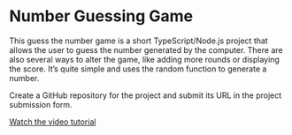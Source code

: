 # Number Guessing Game

This guess the number game is a short TypeScript/Node.js project that allows the user to guess the number generated by the computer. There are also several ways to alter the game, like adding more rounds or displaying the score. It’s quite simple and uses the random function to generate a number.

Create a GitHub repository for the project and submit its URL in the project submission form. 

[Watch the video tutorial](https://www.linkedin.com/feed/update/urn:li:activity:7176978722812542976)
